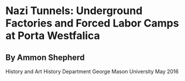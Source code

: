 # Nazi Tunnels: Underground Factories and Forced Labor Camps at Porta Westfalica


## By Ammon Shepherd

History and Art History Department
George Mason University
May 2016


